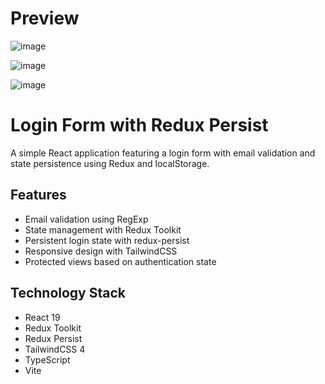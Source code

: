 # Preview
![image](https://github.com/user-attachments/assets/5330cb60-8b21-4043-acbc-f0a8ae2e7b97)

![image](https://github.com/user-attachments/assets/ff00ee89-74d9-4f2a-9292-0e83be8627c9)

![image](https://github.com/user-attachments/assets/6fc9087d-9d32-4ac0-8a2a-a4d7a0724d04)

# Login Form with Redux Persist

A simple React application featuring a login form with email validation and state persistence using Redux and localStorage.

## Features

- Email validation using RegExp
- State management with Redux Toolkit
- Persistent login state with redux-persist
- Responsive design with TailwindCSS
- Protected views based on authentication state

## Technology Stack

- React 19
- Redux Toolkit
- Redux Persist
- TailwindCSS 4
- TypeScript
- Vite
